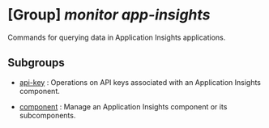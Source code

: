 # [Group] _monitor app-insights_

Commands for querying data in Application Insights applications.

## Subgroups

- [api-key](/Commands/monitor/app-insights/api-key/readme.md)
: Operations on API keys associated with an Application Insights component.

- [component](/Commands/monitor/app-insights/component/readme.md)
: Manage an Application Insights component or its subcomponents.
